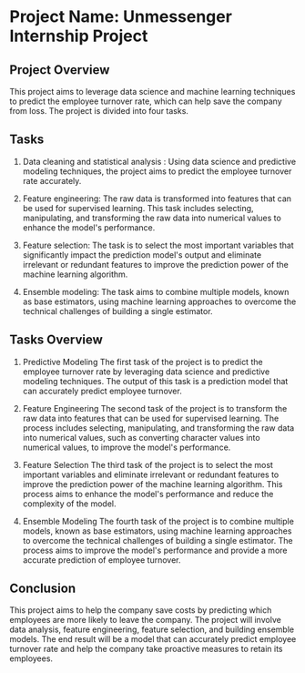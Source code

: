 
# Project Name: Unmessenger Internship Project




## Project Overview
This project aims to leverage data science and machine learning techniques to predict the employee turnover rate, which can help save the company from loss. The project is divided into four tasks.
## Tasks
1.  Data cleaning and statistical analysis : Using data science and predictive modeling techniques, the project aims to predict the employee turnover rate accurately.

2. Feature engineering: The raw data is transformed into features that can be used for supervised learning. This task includes selecting, manipulating, and transforming the raw data into numerical values to enhance the model's performance.

3. Feature selection: The task is to select the most important variables that significantly impact the prediction model's output and eliminate irrelevant or redundant features to improve the prediction power of the machine learning algorithm.

4. Ensemble modeling: The task aims to combine multiple models, known as base estimators, using machine learning approaches to overcome the technical challenges of building a single estimator.
## Tasks Overview
1. Predictive Modeling
The first task of the project is to predict the employee turnover rate by leveraging data science and predictive modeling techniques. The output of this task is a prediction model that can accurately predict employee turnover.

2. Feature Engineering
The second task of the project is to transform the raw data into features that can be used for supervised learning. The process includes selecting, manipulating, and transforming the raw data into numerical values, such as converting character values into numerical values, to improve the model's performance.

3. Feature Selection
The third task of the project is to select the most important variables and eliminate irrelevant or redundant features to improve the prediction power of the machine learning algorithm. This process aims to enhance the model's performance and reduce the complexity of the model.

4. Ensemble Modeling
The fourth task of the project is to combine multiple models, known as base estimators, using machine learning approaches to overcome the technical challenges of building a single estimator. The process aims to improve the model's performance and provide a more accurate prediction of employee turnover.

## Conclusion
This project aims to help the company save costs by predicting which employees are more likely to leave the company. The project will involve data analysis, feature engineering, feature selection, and building ensemble models. The end result will be a model that can accurately predict employee turnover rate and help the company take proactive measures to retain its employees.
